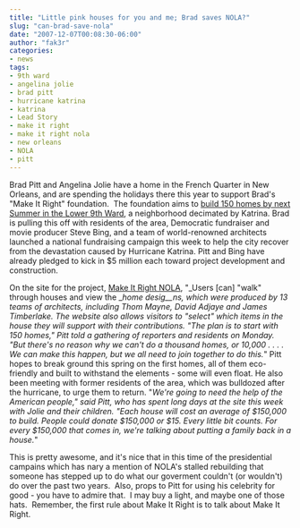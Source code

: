 ```yaml
---
title: "Little pink houses for you and me; Brad saves NOLA?"
slug: "can-brad-save-nola"
date: "2007-12-07T00:08:30-06:00"
author: "fak3r"
categories:
- news
tags:
- 9th ward
- angelina jolie
- brad pitt
- hurricane katrina
- katrina
- Lead Story
- make it right
- make it right nola
- new orleans
- NOLA
- pitt
---
```





Brad Pitt and Angelina Jolie have a home in the French Quarter in New Orleans, and are spending the holidays there this year to support Brad's "Make It Right" foundation.  The foundation aims to [build 150 homes by next Summer in the Lower 9th Ward](http://www.latimes.com/entertainment/news/celebrity/la-et-cause5dec05,1,4239503.story?coll=la-celebrity-news), a neighborhood decimated by Katrina. Brad is pulling this off with residents of the area, Democratic fundraiser and movie producer Steve Bing, and a team of world-renowned architects launched a national fundraising campaign this week to help the city recover from the devastation caused by Hurricane Katrina. Pitt and Bing have already pledged to kick in $5 million each toward project development and construction.



On the site for the project, [Make It Right NOLA](http://www.makeitrightnola.org/), "_Users [can] "walk" through houses and view the __home desig__ns, which were produced by 13 teams of architects, including Thom Mayne, David Adjaye and James Timberlake. The website also allows visitors to "select" which items in the house they will support with their contributions._ _"The plan is to start with 150 homes," Pitt told a gathering of reporters and residents on Monday. "But there's no reason why we can't do a thousand homes, or 10,000 . . . . We can make this happen, but we all need to join together to do this._" Pitt hopes to break ground this spring on the first homes, all of them eco-friendly and built to withstand the elements - some will even float. He also been meeting with former residents of the area, which was bulldozed after the hurricane, to urge them to return. "_We're going to need the help of the American people," said Pitt, who has spent long days at the site this week with Jolie and their children. "Each house will cost an average of $150,000 to build. People could donate $150,000 or $15. Every little bit counts. For every $150,000 that comes in, we're talking about putting a family back in a house._"

This is pretty awesome, and it's nice that in this time of the presidential campains which has nary a mention of NOLA's stalled rebuilding that someone has stepped up to do what our goverment couldn't (or wouldn't) do over the past two years.  Also, props to Pitt for using his celebrity for good - you have to admire that.  I may buy a light, and maybe one of those hats.  Remember, the first rule about Make It Right is to talk about Make It Right.
